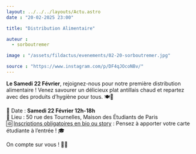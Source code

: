 ```yaml
---
layout: ../../../layouts/Actu.astro
date : "20-02-2025 23:00"

title: "Distribution Alimentaire"

auteur :
  - sorboutremer

image : "/assets/fildactus/evenements/02-20-sorboutremer.jpg"

source : "https://www.instagram.com/p/DF4qJOcoNBv/"
---
```


__Le Samedi 22 Février__, rejoignez-nous pour notre première distribution alimentaire ! Venez savourer un délicieux plat antillais chaud et repartez avec des produits d’hygiène pour tous. 🍽️💖

📅 Date : __Samedi 22 Février 12h-18h__  
📍 Lieu : 50 rue des Tournelles, Maison des Étudiants de Paris  
🆔 [Inscriptions obligatoires en bio ou story](https://www.billetweb.fr/distribution-alimentaire48) : Pensez à apporter votre carte étudiante à l’entrée ! 🎓

On compte sur vous ! 🙌🏽